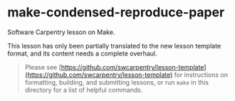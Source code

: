 make-condensed-reproduce-paper
==============================

Software Carpentry lesson on Make.

This lesson has only been partially translated to the new lesson template format,
and its content needs a complete overhaul.

> Please see [https://github.com/swcarpentry/lesson-template](https://github.com/swcarpentry/lesson-template)
> for instructions on formatting, building, and submitting lessons,
> or run `make` in this directory for a list of helpful commands.
